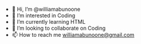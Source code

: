 - 👋 Hi, I’m @williamabunoone
- 👀 I’m interested in Coding
- 🌱 I’m currently learning HTML
- 💞️ I’m looking to collaborate on Coding
- 📫 How to reach me williamabunoone@gmail.com


<!---
williamabunoone/williamabunoone is a ✨ special ✨ repository because its `README.md` (this file) appears on your GitHub profile.
You can click the Preview link to take a look at your changes.
--->
